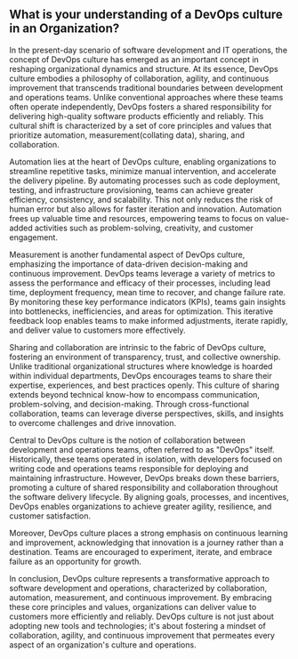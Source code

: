 What is your understanding of a DevOps culture in an Organization?
--------------------------------------------------------------------
In the present-day scenario of software development and IT operations, the concept of DevOps culture has emerged as an important concept in reshaping organizational dynamics and structure. At its essence, DevOps culture embodies a philosophy of collaboration, agility, and continuous improvement that transcends traditional boundaries between development and operations teams. Unlike conventional approaches where these teams often operate independently, DevOps fosters a shared responsibility for delivering high-quality software products efficiently and reliably. This cultural shift is characterized by a set of core principles and values that prioritize automation, measurement(collating data), sharing, and collaboration.

Automation lies at the heart of DevOps culture, enabling organizations to streamline repetitive tasks, minimize manual intervention, and accelerate the delivery pipeline. By automating processes such as code deployment, testing, and infrastructure provisioning, teams can achieve greater efficiency, consistency, and scalability. This not only reduces the risk of human error but also allows for faster iteration and innovation. Automation frees up valuable time and resources, empowering teams to focus on value-added activities such as problem-solving, creativity, and customer engagement.

Measurement is another fundamental aspect of DevOps culture, emphasizing the importance of data-driven decision-making and continuous improvement. DevOps teams leverage a variety of metrics to assess the performance and efficacy of their processes, including lead time, deployment frequency, mean time to recover, and change failure rate. By monitoring these key performance indicators (KPIs), teams gain insights into bottlenecks, inefficiencies, and areas for optimization. This iterative feedback loop enables teams to make informed adjustments, iterate rapidly, and deliver value to customers more effectively.

Sharing and collaboration are intrinsic to the fabric of DevOps culture, fostering an environment of transparency, trust, and collective ownership. Unlike traditional organizational structures where knowledge is hoarded within individual departments, DevOps encourages teams to share their expertise, experiences, and best practices openly. This culture of sharing extends beyond technical know-how to encompass communication, problem-solving, and decision-making. Through cross-functional collaboration, teams can leverage diverse perspectives, skills, and insights to overcome challenges and drive innovation.

Central to DevOps culture is the notion of collaboration between development and operations teams, often referred to as "DevOps" itself. Historically, these teams operated in isolation, with developers focused on writing code and operations teams responsible for deploying and maintaining infrastructure. However, DevOps breaks down these barriers, promoting a culture of shared responsibility and collaboration throughout the software delivery lifecycle. By aligning goals, processes, and incentives, DevOps enables organizations to achieve greater agility, resilience, and customer satisfaction.

Moreover, DevOps culture places a strong emphasis on continuous learning and improvement, acknowledging that innovation is a journey rather than a destination. Teams are encouraged to experiment, iterate, and embrace failure as an opportunity for growth.

In conclusion, DevOps culture represents a transformative approach to software development and operations, characterized by collaboration, automation, measurement, and continuous improvement. By embracing these core principles and values, organizations can deliver value to customers more efficiently and reliably. DevOps culture is not just about adopting new tools and technologies; it's about fostering a mindset of collaboration, agility, and continuous improvement that permeates every aspect of an organization's culture and operations.
